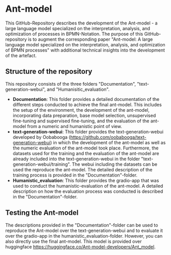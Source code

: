 # Ant-model

This GitHub-Repository describes the development of the Ant-model - a large language model specialized on the interpretation, analysis, and optimization of processes in BPMN-Notation. The purpose of this GitHub-repository is to augment the corresponding paper "Ant-model: A large language model specialized on the interpretation, analysis, and optimization of BPMN processes" with additional technical insights into the development of the artefact.

## Structure of the repository
This repository consists of the three folders "Documentation", "text-generation-webui", and "Humanisitic_evaluation".
- **Documentation**: This folder provides a detailed documentation of the different steps conducted to achieve the final ant-model. This includes the setup of the environment, the development of the ant-model, incorporating data preparation, base model selection, unsupervised fine-tuning and supervised fine-tuning, and the evaluation of the ant-model from a numeric and humanistic point of view.
- **text-generation-webui**: This folder provides the text-generation-webui developed by Oobabooga (https://github.com/oobabooga/text-generation-webui) in which the development of the ant-model as well as the numeric evaluation of the ant-model took place. Furthermore, the datasets used for the training and the evaluation of the ant-model are already included into the text-generation-webui in the folder "text-generation-webui/training". The webui including the datasets can be used the reproduce the ant-model. The detailed description of the training process is provided in the "Documentation"-folder.
- **Humanistic_evaluation**: This folder provides the gradio-app that was used to conduct the humanistic-evaluation of the ant-model. A detailed description on how the evaluation process was conducted is described in the "Documentation"-folder.

## Testing the Ant-model
The descriptions provided in the "Documentation"-folder can be used to reproduce the Ant-model over the text-generation-webui and to evaluate it over the gradio-app in the humanistic_evaluation-folder. However, you can also directly use the final ant-model. This model is provided over huggingface https://huggingface.co/Ant-model-developers/Ant_model. 

